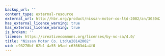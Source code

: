 ```yaml
---
backup_url: ''
content_type: external-resource
external_url: http://hbr.org/product/nissan-motor-co-ltd-2002/an/303042-HCB-ENG
has_external_licence_warning: true
has_external_license_warning: true
is_broken: ''
license: https://creativecommons.org/licenses/by-nc-sa/4.0/
title: "Nissan Motor Co. Ltd\u20142002"
uid: c93270bf-62b1-4a55-b9ad-c63663d4a4f0
---
```

